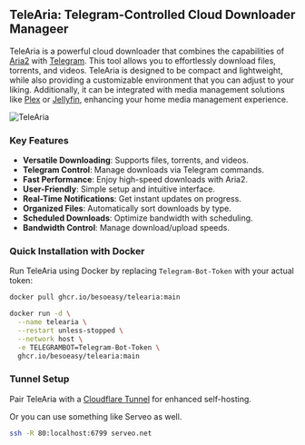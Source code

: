 ## TeleAria: Telegram-Controlled Cloud Downloader Manageer 

TeleAria is a powerful cloud downloader that combines the capabilities of [Aria2](https://aria2.github.io/) with [Telegram](https://telegram.org/). This tool allows you to effortlessly download files, torrents, and videos. TeleAria is designed to be compact and lightweight, while also providing a customizable environment that you can adjust to your liking. Additionally, it can be integrated with media management solutions like [Plex](https://www.plex.tv/) or [Jellyfin](https://jellyfin.org/), enhancing your home media management experience.

![TeleAria](https://github.com/user-attachments/assets/8f1165c5-f880-4efb-96aa-af9cfb8a4a49)

### Key Features

- **Versatile Downloading**: Supports files, torrents, and videos.
- **Telegram Control**: Manage downloads via Telegram commands.
- **Fast Performance**: Enjoy high-speed downloads with Aria2.
- **User-Friendly**: Simple setup and intuitive interface.
- **Real-Time Notifications**: Get instant updates on progress.
- **Organized Files**: Automatically sort downloads by type.
- **Scheduled Downloads**: Optimize bandwidth with scheduling.
- **Bandwidth Control**: Manage download/upload speeds.

### Quick Installation with Docker

Run TeleAria using Docker by replacing `Telegram-Bot-Token` with your actual token:

```bash
docker pull ghcr.io/besoeasy/telearia:main

docker run -d \
  --name telearia \
  --restart unless-stopped \
  --network host \
  -e TELEGRAMBOT=Telegram-Bot-Token \
  ghcr.io/besoeasy/telearia:main
```

###  Tunnel Setup

Pair TeleAria with a [Cloudflare Tunnel](https://developers.cloudflare.com/cloudflare-one/connections/connect-apps/) for enhanced self-hosting.

Or you can use something like Serveo as well.

```bash
ssh -R 80:localhost:6799 serveo.net
```
